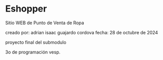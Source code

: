 # Eshopper
Sitio WEB de Punto de Venta de Ropa

creado por: adrian isaac guajardo cordova
fecha: 28 de octubre de 2024

proyecto final del submodulo

3o de programación vesp.

